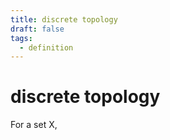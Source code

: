 ```yaml
---
title: discrete topology
draft: false
tags:
  - definition
---
```

# discrete topology
For a set X,
